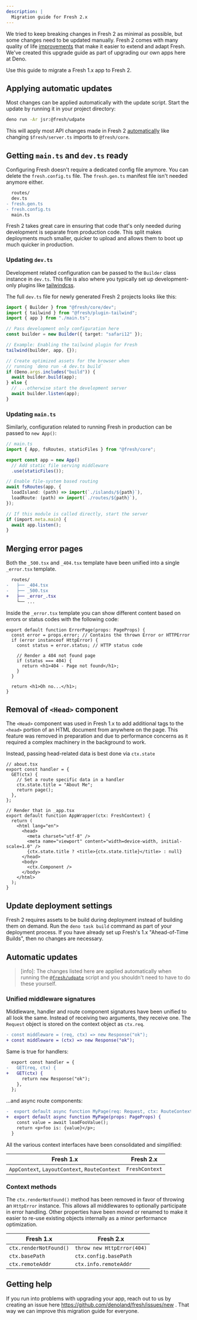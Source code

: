 ```yaml
---
description: |
  Migration guide for Fresh 2.x
---
```


We tried to keep breaking changes in Fresh 2 as minimal as possible, but some
changes need to be updated manually. Fresh 2 comes with many quality of life
[improvements](TODO) that make it easier to extend and adapt Fresh. We've
created this upgrade guide as part of upgrading our own apps here at Deno.

Use this guide to migrate a Fresh 1.x app to Fresh 2.

## Applying automatic updates

Most changes can be applied automatically with the update script. Start the
update by running it in your project directory:

```sh
deno run -Ar jsr:@fresh/udpate
```

This will apply most API changes made in Fresh 2
[automatically](#automatic-updates) like changing `$fresh/server.ts` imports to
`@fresh/core`.

## Getting `main.ts` and `dev.ts` ready

Configuring Fresh doesn't require a dedicated config file anymore. You can
delete the `fresh.config.ts` file. The `fresh.gen.ts` manifest file isn't needed
anymore either.

```diff
  routes/
  dev.ts
- fresh.gen.ts
- fresh.config.ts
  main.ts
```

Fresh 2 takes great care in ensuring that code that's only needed during
development is separate from production code. This split makes deployments much
smaller, quicker to upload and allows them to boot up much quicker in
production.

### Updating `dev.ts`

Development related configuration can be passed to the `Builder` class instance
in `dev.ts`. This file is also where you typically set up development-only
plugins like [tailwindcss](https://tailwindcss.com/).

The full `dev.ts` file for newly generated Fresh 2 projects looks like this:

```ts
import { Builder } from "@fresh/core/dev";
import { tailwind } from "@fresh/plugin-tailwind";
import { app } from "./main.ts";

// Pass development only configuration here
const builder = new Builder({ target: "safari12" });

// Example: Enabling the tailwind plugin for Fresh
tailwind(builder, app, {});

// Create optimized assets for the browser when
// running `deno run -A dev.ts build`
if (Deno.args.includes("build")) {
  await builder.build(app);
} else {
  // ...otherwise start the development server
  await builder.listen(app);
}
```

### Updating `main.ts`

Similarly, configuration related to running Fresh in production can be passed to
`new App()`:

```ts
// main.ts
import { App, fsRoutes, staticFiles } from "@fresh/core";

export const app = new App()
  // Add static file serving middleware
  .use(staticFiles());

// Enable file-system based routing
await fsRoutes(app, {
  loadIsland: (path) => import(`./islands/${path}`),
  loadRoute: (path) => import(`./routes/${path}`),
});

// If this module is called directly, start the server
if (import.meta.main) {
  await app.listen();
}
```

## Merging error pages

Both the `_500.tsx` and `_404.tsx` template have been unified into a single
`_error.tsx` template.

```diff
  routes/
-   ├── _404.tsx
-   ├── _500.tsx
+   ├── _error_.tsx
    └── ...
```

Inside the `_error.tsx` template you can show different content based on errors
or status codes with the following code:

```tsx
export default function ErrorPage(props: PageProps) {
  const error = props.error; // Contains the thrown Error or HTTPError
  if (error instanceof HttpError) {
    const status = error.status; // HTTP status code

    // Render a 404 not found page
    if (status === 404) {
      return <h1>404 - Page not found</h1>;
    }
  }

  return <h1>Oh no...</h1>;
}
```

## Removal of `<Head>` component

The `<Head>` component was used in Fresh 1.x to add additional tags to the
`<head>` portion of an HTML document from anywhere on the page. This feature was
removed in preparation and due to performance concerns as it required a complex
machinery in the background to work.

Instead, passing head-related data is best done via `ctx.state`

```tsx
// about.tsx
export const handler = {
  GET(ctx) {
    // Set a route specific data in a handler
    ctx.state.title = "About Me";
    return page();
  },
};

// Render that in _app.tsx
export default function AppWrapper(ctx: FreshContext) {
  return (
    <html lang="en">
      <head>
        <meta charset="utf-8" />
        <meta name="viewport" content="width=device-width, initial-scale=1.0" />
        {ctx.state.title ? <title>{ctx.state.title}</title> : null}
      </head>
      <body>
        <ctx.Component />
      </body>
    </html>
  );
}
```

## Update deployment settings

Fresh 2 requires assets to be build during deployment instead of building them
on demand. Run the `deno task build` command as part of your deployment process.
If you have already set up Fresh's 1.x "Ahead-of-Time Builds", then no changes
are necessary.

## Automatic updates

> [info]: The changes listed here are applied automatically when running the
> [`@fresh/udpate`](https://jsr.io/@fresh/update) script and you shouldn't need
> to have to do these yourself.

### Unified middleware signatures

Middleware, handler and route component signatures have been unified to all look
the same. Instead of receiving two arguments, they receive one. The `Request`
object is stored on the context object as `ctx.req`.

```diff
- const middleware = (req, ctx) => new Response("ok");
+ const middleware = (ctx) => new Response("ok");
```

Same is true for handlers:

```diff
  export const handler = {
-   GET(req, ctx) {
+   GET(ctx) {
      return new Response("ok");
    },
  };
```

...and async route components:

```diff
-  export default async function MyPage(req: Request, ctx: RouteContext) {
+  export default async function MyPage(props: PageProps) {
    const value = await loadFooValue();
    return <p>foo is: {value}</p>;
  }
```

All the various context interfaces have been consolidated and simplified:

| Fresh 1.x                                     | Fresh 2.x      |
| --------------------------------------------- | -------------- |
| `AppContext`, `LayoutContext`, `RouteContext` | `FreshContext` |

### Context methods

The `ctx.renderNotFound()` method has been removed in favor of throwing an
`HttpError` instance. This allows all middlewares to optionally participate in
error handling. Other properties have been moved or renamed to make it easier to
re-use existing objects internally as a minor performance optimization.

| Fresh 1.x              | Fresh 2.x                  |
| ---------------------- | -------------------------- |
| `ctx.renderNotFound()` | `throw new HttpError(404)` |
| `ctx.basePath`         | `ctx.config.basePath`      |
| `ctx.remoteAddr`       | `ctx.info.remoteAddr`      |

## Getting help

If you run into problems with upgrading your app, reach out to us by creating an
issue here https://github.com/denoland/fresh/issues/new . That way we can
improve this migration guide for everyone.
